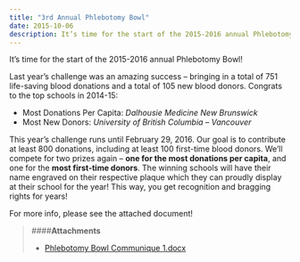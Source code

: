 ```yaml
---
title: "3rd Annual Phlebotomy Bowl"
date: 2015-10-06
description: It’s time for the start of the 2015-2016 annual Phlebotomy Bowl! Last year’s challenge was an amazing success &ndash; bringing in a total of 751 life-saving blood donations and a total of 105 new blood donors.
---
```


It’s time for the start of the 2015-2016 annual Phlebotomy Bowl!

Last year’s challenge was an amazing success – bringing in a total of 751 life-saving blood donations and a total of 105 new blood donors. Congrats to the top schools in 2014-15:

- Most Donations Per Capita: *Dalhousie Medicine New Brunswick*
- Most New Donors: *University of British Columbia &ndash; Vancouver*

This year’s challenge runs until February 29, 2016. Our goal is to contribute at least 800 donations, including at least 100 first-time blood donors. We’ll compete for two prizes again – **one for the most donations per capita**, and one for the **most first-time donors**. The winning schools will have their name engraved on their respective plaque which they can proudly display at their school for the year! This way, you get recognition and bragging rights for years!

For more info, please see the attached document!

> ####**Attachments**
> - <a href="/files/updates/Phlebotomy%20Bowl%20Communique%201.docx">Phlebotomy Bowl Communique 1.docx</a>